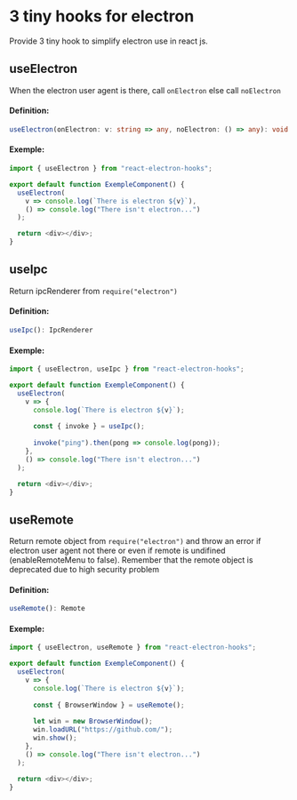 # 3 tiny hooks for electron
Provide 3 tiny hook to simplify electron use in react js.

## useElectron
When the electron user agent is there, call ```onElectron``` else call ```noElectron```
#### Definition:
```typescript
useElectron(onElectron: v: string => any, noElectron: () => any): void
```
#### Exemple: 
```javascript
import { useElectron } from "react-electron-hooks";

export default function ExempleComponent() {
  useElectron(
    v => console.log(`There is electron ${v}`),
    () => console.log("There isn't electron...")
  );

  return <div></div>;
}
```
## useIpc
Return ipcRenderer from ```require("electron")```
#### Definition:
```typescript
useIpc(): IpcRenderer
```
#### Exemple: 
```javascript
import { useElectron, useIpc } from "react-electron-hooks";

export default function ExempleComponent() {
  useElectron(
    v => {
      console.log(`There is electron ${v}`);
      
      const { invoke } = useIpc();
      
      invoke("ping").then(pong => console.log(pong));
    },
    () => console.log("There isn't electron...")
  );

  return <div></div>;
}
```

## useRemote
Return remote object from ```require("electron")``` and throw an error if electron user agent not there or even if remote is undifined (enableRemoteMenu to false). Remember that the remote object is deprecated due to high security problem
#### Definition:
```typescript
useRemote(): Remote
```
#### Exemple: 
```javascript
import { useElectron, useRemote } from "react-electron-hooks";

export default function ExempleComponent() {
  useElectron(
    v => {
      console.log(`There is electron ${v}`);
      
      const { BrowserWindow } = useRemote();
      
      let win = new BrowserWindow();
      win.loadURL("https://github.com/");
      win.show();
    },
    () => console.log("There isn't electron...")
  );

  return <div></div>;
}
```
